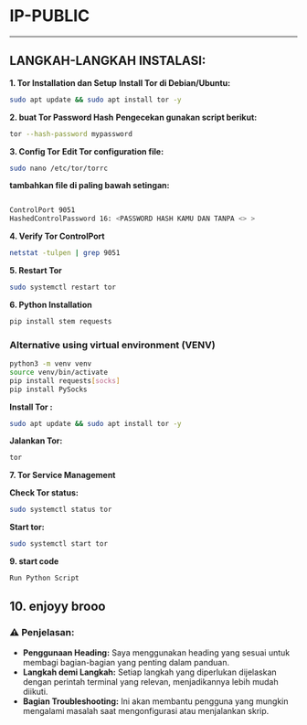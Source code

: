 # IP-PUBLIC

---
## LANGKAH-LANGKAH INSTALASI:
**1. Tor Installation dan Setup**
**Install Tor di Debian/Ubuntu:**
```bash
sudo apt update && sudo apt install tor -y
```
**2. buat Tor Password Hash**
**Pengecekan gunakan script berikut:**

```bash
tor --hash-password mypassword
```

**3. Config Tor**
**Edit Tor configuration file:**

```bash
sudo nano /etc/tor/torrc
```
**tambahkan file di paling bawah setingan:** 
```bash

ControlPort 9051 
HashedControlPassword 16: <PASSWORD HASH KAMU DAN TANPA <> >
```

**4. Verify Tor ControlPort**

```bash
netstat -tulpen | grep 9051
```

**5. Restart Tor**

```bash
sudo systemctl restart tor
```

**6. Python Installation**

```bash
pip install stem requests
```

### **Alternative** using virtual environment (VENV)

```bash
python3 -m venv venv 
source venv/bin/activate
pip install requests[socks]
pip install PySocks
```
**Install Tor :**
```bash
sudo apt update && sudo apt install tor -y
```
**Jalankan Tor:**
```bash
tor
```


**7. Tor Service Management**

**Check Tor status:**
```bash
sudo systemctl status tor
```
**Start tor:**
```bash
sudo systemctl start tor
```

**9. start code**
```bash
Run Python Script
```

**10. enjoyy brooo**
---


### ⚠️ Penjelasan:
- **Penggunaan Heading:** Saya menggunakan heading yang sesuai untuk membagi bagian-bagian yang penting dalam panduan.
- **Langkah demi Langkah:** Setiap langkah yang diperlukan dijelaskan dengan perintah terminal yang relevan, menjadikannya lebih mudah diikuti.
- **Bagian Troubleshooting:** Ini akan membantu pengguna yang mungkin mengalami masalah saat mengonfigurasi atau menjalankan skrip.
